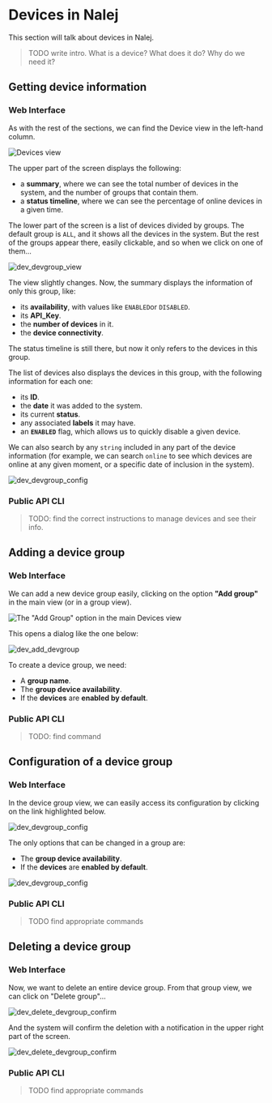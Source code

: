 # Devices in Nalej

This section will talk about devices in Nalej.

> TODO write intro. What is a device? What does it do? Why do we need it?

## Getting device information

### Web Interface

As with the rest of the sections, we can find the Device view in the left-hand column.

![Devices view](../.gitbook/assets/dev_ppal.png)

The upper part of the screen displays the following:

- a **summary**, where we can see the total number of devices in the system, and the number of groups that contain them.
- a **status timeline**, where we can see the percentage of online devices in a given time.

The lower part of the screen is a list of devices divided by groups. The default group is `ALL`, and it shows all the devices in the system. But the rest of the groups appear there, easily clickable, and so when we click on one of them...

![dev_devgroup_view](../.gitbook/assets/dev_devgroup_view.png)

The view slightly changes. Now, the summary displays the information of only this group, like:

- its **availability**, with values like `ENABLED`or `DISABLED`.
- its **API_Key**.
- the **number of devices** in it.
- the **device connectivity**.

The status timeline is still there, but now it only refers to the devices in this group.

The list of devices also displays the devices in this group, with the following information for each one:

- its **ID**.
- the **date** it was added to the system.
- its current **status**.
- any associated **labels** it may have.
- an **`ENABLED`** flag, which allows us to quickly disable a given device.

We can also search by any `string` included in any part of the device information (for example, we can search `online` to see which devices are online at any given moment, or a specific date of inclusion in the system).







![dev_devgroup_config](../.gitbook/assets/dev_devgroup_config.png)



### Public API CLI

> TODO: find the correct instructions to manage devices and see their info.



## Adding a device group

### Web Interface

We can add a new device group easily, clicking on the option **"Add group"** in the main view (or in a group view).

![The "Add Group" option in the main Devices view](../.gitbook/assets/dev_add_devgroup_prev.png)



This opens a dialog like the one below:

![dev_add_devgroup](../.gitbook/assets/dev_add_devgroup.png)

To create a device group, we need:

- A **group name**.
- The **group device availability**.
- If the **devices** are **enabled by default**.

### Public API CLI

> TODO: find command



## Configuration of a device group

### Web Interface

In the device group view, we can easily access its configuration by clicking on the link highlighted below.

![dev_devgroup_config](../.gitbook/assets/dev_devgroup_config_prev.png)



The only options that can be changed in a group are:

- The **group device availability**.
- If the **devices** are **enabled by default**.

![dev_devgroup_config](../.gitbook/assets/dev_devgroup_config.png)

### Public API CLI

> TODO find appropriate commands



## Deleting a device group

### Web Interface

Now, we want to delete an entire device group. From that group view, we can click on "Delete group"...

![dev_delete_devgroup_confirm](../.gitbook/assets/dev_delete_devgroup_prev.png)

And the system will confirm the deletion with a notification in the upper right part of the screen.

![dev_delete_devgroup_confirm](../.gitbook/assets/dev_delete_devgroup_confirm.png)



### Public API CLI

> TODO find appropriate commands

